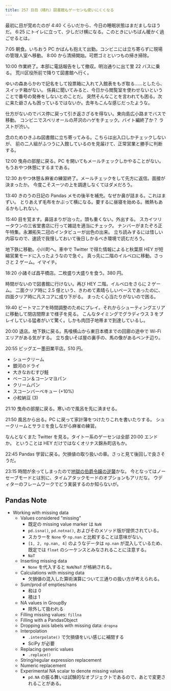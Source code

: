 ```yaml
---
title: 257 日目（晴れ）図書館もゲーセンも使いにくくなる
---
```


最初に目が覚めたのが 4:40 くらいだから、今日の睡眠状態はまだましなほうだ。
6:25 にトイレに立って、少しだけ横になる。このときにいちばん暖かく過ごせるとは。

7:05 朝食。いちおう PC かばんも抱えて出勤。コンビニには立ち寄らずに現場の管理人室へ移動。
8:00 から清掃開始。可燃ゴミといつもの掃き掃除。

10:00 作業終了。本部に電話報告をして撤収。明治通りに出て里 22 バスに乗る。
荒川区役所前で降りて図書館へ行く。

ゆいの森あらかわで記名をして投票箱に入れて入館表をもぎ取る……としたら、スイッチ箱がない。
係員に聞いてみると、今日から閲覧室を使わせないということで番号の発券をしないとのことだ。
突然そんなことを言われても困る。次に来た爺さんも困っているではないか。去年もこんな感じだったような。

仕方がないのでバス停に戻って引き返さざるを得ない。東向島広小路までバスで移動。
コンビニでスペリオールの芹沢のハゲをチェック。バイト編終了か？ ラストが渋い。

念のためひきふね図書館に立ち寄ってみる。こちらは出入口しかチェックしないが、
前の二人組がふつうに入館しているのを見届けて、正常営業と勝手に判断する。

12:00 曳舟の部屋に戻る。PC を開いてもメールチェックしかやることがない。
もうおやつ休憩にするまである。

12:30 おやつ休憩＆麻雀の練習終了。メールチェックをして先方に返信。面接が決まったか。
今度こそスーツの上を調達しなくてはダメだろう。

13:40 きのうの日記の Pandas メモの後半を補充。なぜか鼻が詰まる。これはまずい。
とりあえず毛布をかぶって横になる。要するに昼寝を始める。微熱もあるかもしれない。

15:40 目を覚ます。鼻詰まりが治った。頭も重くない。外出する。
スカイツリータウンの三省堂書店に行って雑誌を適当にチェック。
ナンバーがまたぞろ正午特集。永瀬拓矢二冠のインタビューが出色の出来。
立ち読みするには惜しい内容なので、速読で我慢しておいて後日しかるべき環境で読むだろう。

地下鉄に移動。小川町へ。車中で Twitter で得た情報によると秋葉原 HEY が短縮営業モードに入ったようなので急ぐ。
真っ先に二階のイルベロに移動。さっさと 2 ゲーム。イマイチ。

18:20 小諸そば昌平橋店。二枚盛り大盛りを食う。380 円。

時間がないので図書館に行けない。再び HEY 二階。イルベロをさらに 2 ゲーム。
二面クリア時に 2.5 億という、きわめて素晴らしいペースであったのに、四面クリア時に凡スコアに成り下がる。
まったく心当たりがないので困る。

19:40 ビートマニアを時間調整のためにプレイ。それからシューティングエリアに移動して閉店間際まで様子を見る。
こんなタイミングでグラディウス 3 をプレイしている猛者がいて驚く。しかも肉団子地帯まで到達しているし。

20:00 退店。地下鉄に戻る。馬喰横山から東日本橋までの回廊の途中で Wi-Fi エリアがある気がする。
立ち食いそば屋の裏手の、馬の像があるベンチ辺り。

20:55 ビッグエー墨田業平店。510 円。

* シュークリーム
* 銀河のドライ
* 大きなおむすび鮭
* ベーコン＆コーンマヨパン
* クリームパン
* スコーンバーベキュー (+10%)
* 小粒納豆 (3)

21:10 曳舟の部屋に戻る。寒いので風呂を先に済ませる。

21:50 風呂から出る。PC に戻って家計簿をつけたりこれを書いたりする。
シュークリームとサラミを食しながら麻雀の練習。

なんとなくまた Twitter を見る。タイトー系のゲーセンは全部 20:00 エンドか。
ということは HEY だけではなくオリナス錦糸町店もか。

22:45 Pandas 学習に戻る。欠損値の取り扱いの章。さっと見て後回しで良さそうだ。

23:15 時間が余ってしまったので[地獄の伯爵令嬢の逆襲][bshf20]かな。
今となってはノーセーブモードとは別に、タイムアタックモードのオプションもアリだな。
ウディターのフレームワークでどう実装するのか知らないが。

## Pandas Note

* Working with missing data
  * Values considered "missing"
    * 既定の missing value marker は `NaN`
    * `pd.isna()`, `pd.notna()`, およびそのメソッド版が提供されている。
    * スカラーを `None` や `np.nan` と比較することは意味がない。
    * `[1, 2, np.nan, 4]` のようなデータは `np.nan` が混入しているため、
      既定では `float` のシーケンスとみなされることに注意する。
    * `NaT`
  * Inserting missing data
    * `None` を代入すると `NaN`/`NaT` が格納される。
  * Calculations with missing data
    * 欠損値の混入した算術演算について三通りの扱い方が考えられる。
  * Sum/prod of empties/nans
    * 和は 0
    * 積は 1
  * NA values in GroupBy
    * 除外して扱われる
  * Filling missing values: `fillna`
  * Filling with a PandasObject
  * Dropping axis labels with missing data: `dropna`
  * Interpolation
    * `.interpolate()` で欠損値をいい感じに補間する
    * SciPy が必要
  * Replacing generic values
    * `.replace()`
  * String/regular expression replacement
  * Numeric replacement
  * Experimental NA scalar to denote missing values
    * `pd.NA` の振る舞いは試験的なオブジェクトであるので、あとで変更されることがある。

[bshf20]: https://wodifes.net/game/show/412
